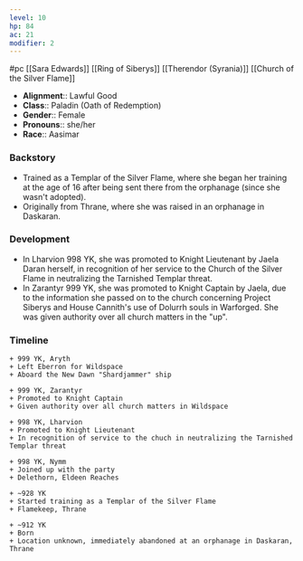 ```yaml
---
level: 10
hp: 84
ac: 21
modifier: 2
---
```

 #pc [[Sara Edwards]] [[Ring of Siberys]] [[Therendor (Syrania)]] [[Church of the Silver Flame]]

* **Alignment**:: Lawful Good
* **Class**:: Paladin (Oath of Redemption)
* **Gender**:: Female
* **Pronouns**:: she/her
* **Race**:: Aasimar

### Backstory

* Trained as a Templar of the Silver Flame, where she began her training at the age of 16 after being sent there from the orphanage (since she wasn't adopted).
* Originally from Thrane, where she was raised in an orphanage in Daskaran.

### Development

* In Lharvion 998 YK, she was promoted to Knight Lieutenant by Jaela Daran herself, in recognition of her service to the Church of the Silver Flame in neutralizing the Tarnished Templar threat.
* In Zarantyr 999 YK, she was promoted to Knight Captain by Jaela, due to the information she passed on to the church concerning Project Siberys and House Cannith's use of Dolurrh souls in Warforged. She was given authority over all church matters in the "up".

### Timeline

```timeline
+ 999 YK, Aryth
+ Left Eberron for Wildspace
+ Aboard the New Dawn "Shardjammer" ship

+ 999 YK, Zarantyr
+ Promoted to Knight Captain
+ Given authority over all church matters in Wildspace

+ 998 YK, Lharvion
+ Promoted to Knight Lieutenant
+ In recognition of service to the chuch in neutralizing the Tarnished Templar threat

+ 998 YK, Nymm
+ Joined up with the party
+ Delethorn, Eldeen Reaches

+ ~928 YK
+ Started training as a Templar of the Silver Flame
+ Flamekeep, Thrane

+ ~912 YK
+ Born
+ Location unknown, immediately abandoned at an orphanage in Daskaran, Thrane
```